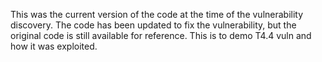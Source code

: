 This was the current version of the code at the time of the vulnerability discovery. The code has been updated to fix the vulnerability, but the original code is still available for reference.
This is to demo T4.4 vuln and how it was exploited.